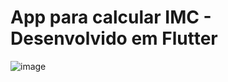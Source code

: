 # App para calcular IMC - Desenvolvido em Flutter

![image](https://user-images.githubusercontent.com/28818334/111073138-53d33200-84bc-11eb-9beb-f08be444d2c0.png)


